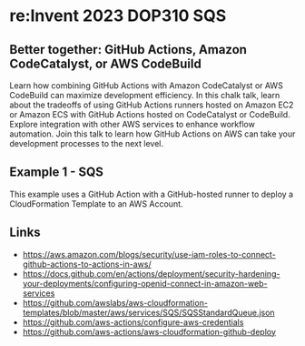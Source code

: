 # re:Invent 2023 DOP310 SQS

## Better together: GitHub Actions, Amazon CodeCatalyst, or AWS CodeBuild

Learn how combining GitHub Actions with Amazon CodeCatalyst or AWS CodeBuild can maximize development efficiency. In this chalk talk, learn about the tradeoffs of using GitHub Actions runners hosted on Amazon EC2 or Amazon ECS with GitHub Actions hosted on CodeCatalyst or CodeBuild. Explore integration with other AWS services to enhance workflow automation. Join this talk to learn how GitHub Actions on AWS can take your development processes to the next level.

## Example 1 - SQS

This example uses a GitHub Action with a GitHub-hosted runner to deploy a CloudFormation Template to an AWS Account. 

## Links

* https://aws.amazon.com/blogs/security/use-iam-roles-to-connect-github-actions-to-actions-in-aws/
* https://docs.github.com/en/actions/deployment/security-hardening-your-deployments/configuring-openid-connect-in-amazon-web-services
* https://github.com/awslabs/aws-cloudformation-templates/blob/master/aws/services/SQS/SQSStandardQueue.json
* https://github.com/aws-actions/configure-aws-credentials
* https://github.com/aws-actions/aws-cloudformation-github-deploy
